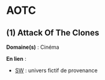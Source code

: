 # AOTC

## (1) Attack Of The Clones

**Domaine(s)** : Cinéma

**En lien** :

+ [SW](../S/sw.md) : univers fictif de provenance
